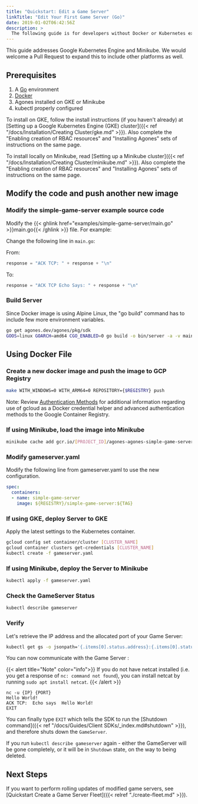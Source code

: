 ```yaml
---
title: "Quickstart: Edit a Game Server"
linkTitle: "Edit Your First Game Server (Go)"
date: 2019-01-02T06:42:56Z
description: >
  The following guide is for developers without Docker or Kubernetes experience, that want to use the simple-game-server example as a starting point for a custom game server. 
---
```


This guide addresses Google Kubernetes Engine and Minikube.  We would welcome a Pull Request to expand this to include other platforms as well.

## Prerequisites

1. A [Go](https://golang.org/dl/) environment
2. [Docker](https://www.docker.com/get-started/)
3. Agones installed on GKE or Minikube
4. kubectl properly configured

To install on GKE, follow the install instructions (if you haven't already) at
[Setting up a Google Kubernetes Engine (GKE) cluster]({{< ref "/docs/Installation/Creating Cluster/gke.md" >}}).
Also complete the "Enabling creation of RBAC resources" and "Installing Agones" sets of instructions on the same page.

To install locally on Minikube, read [Setting up a Minikube cluster]({{< ref "/docs/Installation/Creating Cluster/minikube.md" >}}).
Also complete the "Enabling creation of RBAC resources" and "Installing Agones" sets of instructions on the same page. 

## Modify the code and push another new image

### Modify the simple-game-server example source code
Modify the {{< ghlink href="examples/simple-game-server/main.go" >}}main.go{{< /ghlink >}} file. For example:

Change the following line in `main.go`:

From:
```go
response = "ACK TCP: " + response + "\n"
```

To:
```go
response = "ACK TCP Echo Says: " + response + "\n"
```

### Build Server
Since Docker image is using Alpine Linux, the "go build" command has to include few more environment variables.

```bash
go get agones.dev/agones/pkg/sdk
GOOS=linux GOARCH=amd64 CGO_ENABLED=0 go build -o bin/server -a -v main.go
```

## Using Docker File

### Create a new docker image and push the image to GCP Registry
```bash
make WITH_WINDOWS=0 WITH_ARM64=0 REPOSITORY={$REGISTRY} push
```

Note: Review [Authentication Methods](https://cloud.google.com/container-registry/docs/advanced-authentication)
for additional information regarding use of gcloud as a Docker credential helper
and advanced authentication methods to the Google Container Registry.

### If using Minikube, load the image into Minikube
```bash
minikube cache add gcr.io/[PROJECT_ID]/agones-agones-simple-game-server:modified
```

### Modify gameserver.yaml
Modify the following line from gameserver.yaml to use the new configuration.

```yaml
spec:
  containers:
  - name: simple-game-server
    image: ${REGISTRY}/simple-game-server:${TAG}
```

### If using GKE, deploy Server to GKE
Apply the latest settings to the Kubernetes container.

```bash
gcloud config set container/cluster [CLUSTER_NAME]
gcloud container clusters get-credentials [CLUSTER_NAME]
kubectl create -f gameserver.yaml
```

### If using Minikube, deploy the Server to Minikube
```bash
kubectl apply -f gameserver.yaml
```

### Check the GameServer Status
```bash
kubectl describe gameserver
```

### Verify
Let's retrieve the IP address and the allocated port of your Game Server:

```bash
kubectl get gs -o jsonpath='{.items[0].status.address}:{.items[0].status.ports[0].port}'
```

You can now communicate with the Game Server :

{{< alert title="Note" color="info">}}
If you do not have netcat installed
  (i.e. you get a response of `nc: command not found`),
  you can install netcat by running `sudo apt install netcat`.
{{< /alert >}}

```
nc -u {IP} {PORT}
Hello World!
ACK TCP:  Echo says  Hello World!
EXIT
```

You can finally type `EXIT` which tells the SDK to run the [Shutdown command]({{< ref "/docs/Guides/Client SDKs/_index.md#shutdown" >}}), and therefore shuts down the `GameServer`.  

If you run `kubectl describe gameserver` again - either the GameServer will be gone completely, or it will be in `Shutdown` state, on the way to being deleted.

## Next Steps

If you want to perform rolling updates of modified game servers, see [Quickstart Create a Game Server Fleet]({{< relref "./create-fleet.md" >}}).
